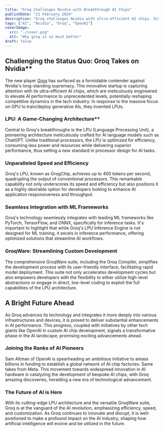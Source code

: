 ```yaml
---
title: "Groq Challenges Nvidia with Breakthrough AI Chips"
publishDate: "21 February 2024"
description: "Groq challenges Nvidia with ultra-efficient AI chips. Discover how Groq's LPU architecture is revolutionizing AI performance and integration."
tags: ["AI", "Nvidia", "Groq", "OpenAI"]
coverImage:
  src: "./cover.png"
  alt: "Why groq is so much better"
draft: false
---
```



## Challenging the Status Quo: Groq Takes on Nvidia**

The new player [Groq](https://groq.com/) has surfaced as a formidable contender against Nvidia's long-standing supremacy. This innovative startup is capturing attention with its ultra-efficient AI chips, which are meticulously engineered to elevate AI performance to unprecedented levels, potentially reshaping competitive dynamics in the tech industry. In response to the massive focus on GPU to train/deploy generative AIs, they invented LPUs.

### LPU: A Game-Changing Architecture**

Central to Groq's breakthroughs is the LPU (Language Processing Unit), a pioneering architecture meticulously crafted for AI language models such as ChatGPT. Unlike traditional processors, the LPU is optimized for efficiency, consuming less power and resources while delivering superior performance, thus setting a new standard in processor design for AI tasks.

### Unparalleled Speed and Efficiency

Groq's LPU, known as GrogChip, achieves up to 400 tokens per second, quadrupling the output of conventional processors. This remarkable capability not only underscores its speed and efficiency but also positions it as a highly desirable option for developers looking to enhance AI application responsiveness and throughput.

### Seamless Integration with ML Frameworks

Groq's technology seamlessly integrates with leading ML frameworks like PyTorch, TensorFlow, and ONNX, specifically for inference tasks. It's important to highlight that while Groq's LPU Inference Engine is not designed for ML training, it excels in inference performance, offering optimized solutions that streamline AI workflows.

### GroqWare: Streamlining Custom Development

The comprehensive GroqWare suite, including the Groq Compiler, simplifies the development process with its user-friendly interface, facilitating rapid model deployment. This suite not only accelerates development cycles but also empowers developers with the flexibility to either utilize high-level abstractions or engage in direct, low-level coding to exploit the full capabilities of the LPU architecture.

## A Bright Future Ahead

As Groq advances its technology and integrates it more deeply into various infrastructures and devices, it is poised to deliver substantial enhancements in AI performance. This progress, coupled with initiatives by other tech giants like OpenAI in custom AI chip development, signals a transformative phase in the AI landscape, promising exciting advancements ahead.

### Joining the Ranks of AI Pioneers

Sam Altman of OpenAI is spearheading an ambitious initiative to amass billions in funding to establish a global network of AI chip factories. Same takes from Meta. This movement towards widespread innovation in AI hardware is catalyzing the development of bespoke AI chips, with Groq amazing discoveries, heralding a new era of technological advancement.

### The Future of AI is Here

With its cutting-edge LPU architecture and the versatile GroqWare suite, Groq is at the vanguard of the AI revolution, emphasizing efficiency, speed, and customization. As Groq continues to innovate and disrupt, it is well-positioned to make a profound impact on the AI industry, shaping how artificial intelligence will evolve and be utilized in the future.
